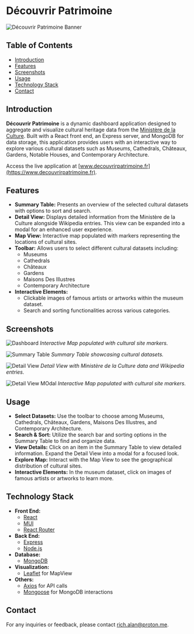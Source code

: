 # Découvrir Patrimoine

![Découvrir Patrimoine Banner](path/to/your/banner-image.png)

## Table of Contents

- [Introduction](#introduction)
- [Features](#features)
- [Screenshots](#screenshots)
- [Usage](#usage)
- [Technology Stack](#technology-stack)
- [Contact](#contact)

## Introduction

**Découvrir Patrimoine** is a dynamic dashboard application designed to aggregate and visualize cultural heritage data from the [Ministère de la Culture](https://www.culture.gouv.fr/). Built with a React front end, an Express server, and MongoDB for data storage, this application provides users with an interactive way to explore various cultural datasets such as Museums, Cathedrals, Châteaux, Gardens, Notable Houses, and Contemporary Architecture.

Access the live application at [www.decouvrirpatrimoine.fr](https://www.decouvrirpatrimoine.fr).

## Features

- **Summary Table:** Presents an overview of the selected cultural datasets with options to sort and search.
- **Detail View:** Displays detailed information from the Ministère de la Culture alongside Wikipedia entries. This view can be expanded into a modal for an enhanced user experience.
- **Map View:** Interactive map populated with markers representing the locations of cultural sites.
- **Toolbar:** Allows users to select different cultural datasets including:
  - Museums
  - Cathedrals
  - Châteaux
  - Gardens
  - Maisons Des Illustres
  - Contemporary Architecture
- **Interactive Elements:**
  - Clickable images of famous artists or artworks within the museum dataset.
  - Search and sorting functionalities across various categories.

## Screenshots

![Dashboard](.src/assets/images/dashboard-screenshot.png)
_Interactive Map populated with cultural site markers._

![Summary Table](.src/assets/images/summary-table-screenshot.png)
_Summary Table showcasing cultural datasets._

![Detail View](.src/assets/images/detail-view-screenshot.png)
_Detail View with Ministère de la Culture data and Wikipedia entries._

![Detail View MOdal](.src/assets/images/detail-view-modal-screenshot.png)
_Interactive Map populated with cultural site markers._

## Usage

- **Select Datasets:** Use the toolbar to choose among Museums, Cathedrals, Châteaux, Gardens, Maisons Des Illustres, and Contemporary Architecture.
- **Search & Sort:** Utilize the search bar and sorting options in the Summary Table to find and organize data.
- **View Details:** Click on an item in the Summary Table to view detailed information. Expand the Detail View into a modal for a focused look.
- **Explore Map:** Interact with the Map View to see the geographical distribution of cultural sites.
- **Interactive Elements:** In the museum dataset, click on images of famous artists or artworks to learn more.

## Technology Stack

- **Front End:**
  - [React](https://reactjs.org/)
  - [MUI](https://redux.js.org/)
  - [React Router](https://mui.com/)
- **Back End:**
  - [Express](https://expressjs.com/)
  - [Node.js](https://nodejs.org/)
- **Database:**
  - [MongoDB](https://www.mongodb.com/)
- **Visualization:**
  - [Leaflet](https://leafletjs.com/) for MapView
- **Others:**
  - [Axios](https://axios-http.com/) for API calls
  - [Mongoose](https://mongoosejs.com/) for MongoDB interactions

## Contact

For any inquiries or feedback, please contact [rich.alan@proton.me](mailto:rich.alanl@proton.me).
